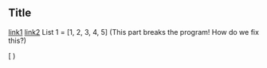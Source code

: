 ## Title

[link1](https://something.com)
[link2](some-thing.html)
List 1 = [1, 2, 3, 4, 5]
(This part breaks the program! How do we fix this?)

[ )